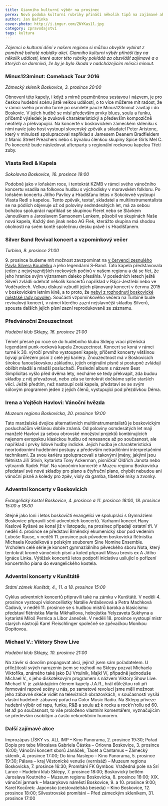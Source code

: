 ```yaml
---
title: Gianniho kulturní výběr na prosinec
perex: Nová podoba kulturní rubriky přináší několik tipů na zajímavé akce v regionu, které by bylo škoda minout.
author: Jan Bařinka
cover-photo: http://i.imgur.com/ZNYKas1l.jpg
category: zpravodajství
tags: kultura
---
```


*Zájemci o kulturní dění v našem regionu si můžou obvykle vybírat z poměrně bohaté nabídky akcí. Gianniho kulturní výběr přináší tipy na několik událostí, které autor této rubriky pokládá za obzvlášť zajímavé a o kterých se domnívá, že by je bylo škoda v nadcházejícím měsíci minout.*

### Minus123minut: Comeback Tour 2016

*Zámecký skleník Boskovice, 3. prosince 20:00*

Obnovení této kapely, i když s mírně pozměněnou sestavou i názvem, je pro českou hudební scénu jistě velkou událostí, o to více můžeme mít radost, že v rámci svého prvního turné po osmileté pauze Minus123minut zavítají i do Boskovic. V jejich hudbě se mísí především prvky blues, soulu a funku, přičemž výsledek je zvukově charakteristický a především kompozičně neotřelý a překvapující. Na koncertě v boskovickém zámeckém skleníku s nimi navíc jako host vystoupí slovenský zpěvák a skladatel Peter Aristone, který v minulosti spolupracoval například s Jamesem Deanem Bradfieldem z Manic Street Preachers nebo s bývalou členkou skupiny Spice Girls Mel C. Po koncertě bude následovat afterparty s regionální rockovou kapelou Třetí zuby.

### Vlasta Redl & Kapela

*Sokolovna Boskovice, 16. prosince 19:00*

Podobně jako v loňském roce, i tentokrát KZMB v rámci svého vánočního koncertu vsadila na folkovou hudbu s východisky v moravském folkloru. Po loňském koncertu Jiřího Pavlicy a Hradišťanu letos v Sokolovně vystoupí Vlasta Redl s kapelou. Tento zpěvák, textař, skladatel a multiinstrumentalista se na pódiích objevuje už od poloviny sedmdesátých let, má za sebou bohatou spolupráci například se skupinou Fleret nebo se Slávkem Janouškem a Jaroslavem Samsonem Lenkem, působil ve skupinách Naše nová kapela, Každý den jinak nebo AG Flek, kterážto skupina má shodou okolností na svém kontě společnou desku právě i s Hradišťanem.

### Silver Band Revival koncert a vzpomínkový večer

*Turbína, 9. prosince 21:00*

9\. prosince budeme mít možnost zavzpomínat na [v červenci zesnulého Pavla Silvera Koudelku](http://www.ohlasy.info/clanky/2016/07/nekrolog-silver.html) a jeho legendární S-Band. Tato kapela představovala jeden z nejvýraznějších rockových počinů v našem regionu a dá se říct, že jeho hranice svým významem daleko přesáhla. V posledních letech ještě Silveři zvládli odehrát několik koncertů například v Rájci-Jestřebí nebo ve Voděradech. Velkou diskusi vzbudil jejich plánovaný koncert v červnu 2015 v boskovickém letním kině, a to proto, že [nebyl z rozhodnutí boskovické městské rady povolen](http://www.ohlasy.info/clanky/2015/06/silveri-nebudou.html). Součástí vzpomínkového večera na Turbíně bude revivalový koncert, v rámci kterého zazní nejslavnější skladby Silverů, spousta dalších jejich písní zazní reprodukovaně ze záznamu.

### Předvánoční Znouzectnost

*Hudební klub Sklepy, 16. prosince 21:00*

Téměř přesně po roce se do hudebního klubu Sklepy vrací plzeňská legendární punk-rocková kapela Znouzectnost. Koncert se koná v rámci turné k 30. výročí prvního vystoupení kapely, přičemž koncerty většinou bývají průřezem písní z celé její kariéry. Znouzectnost má v Boskovicích širokou fanouškovskou základnu, jejich originální písně si postupně zvládají oblíbit mladší a mladší posluchači. Poslední album s názvem Beat Simplicitas vyšlo před dvěma lety, necháme se tedy překvapit, zda budou skladby z něj převažovat, nebo zda se tentokrát dočkáme spíše starších věcí. Ještě předtím, než nastoupí celá kapela, představí se se svým sólovým programem jeden z jejích členů, vystupující pod přezdívkou Déma.

### Irena a Vojtěch Havlovi: Vánoční hvězda

*Muzeum regionu Boskovicka, 20. prosince 19:00*

Tato manželská dvojice alternativních multiinstrumentalistů je boskovickým posluchačům většinou dobře známá. Od poloviny osmdesátých let mají manželé Havlovi za sebou obrovské množství projektů kombinujících nejenom evropskou klasickou hudbu od renesance až po současnost, ale například i prvky lidové hudby indické. Jejich hudba je charakteristická neortodoxními hudebními postupy a především netradičními interpretačními technikami. Za svou kariéru spolupracovali s takovými jmény, jakými jsou flétnista Jiří Stivín, kytarista Tony Ackerman, písničkář Oldřich Janota nebo výtvarník Radek Pilař. Na vánočním koncertě v Muzeu regionu Boskovicka představí své nové skladby pro piano a čtyřruční piano, chybět nebudou ani vánoční písně a koledy pro zpěv, violy da gamba, tibetské mísy a zvonky.

### Adventní koncerty v Boskovicích

*Evangelický kostel Boskovice, 4. prosince a 11. prosince 18:00, 18. prosince 15:00 a 18:00*

Stejně jako loni i letos boskovičtí evangelíci ve spolupráci s Gymnáziem Boskovice připravili sérii adventních koncertů. Varhanní koncert Hany Kaslové Ryšavé se konal již v listopadu, na prosinec připadají ostatní tři. V neděli 4. prosince se představí Brněnský ekumenický sbor pod vedením Luboše Rause, v neděli 11. prosince pak původem boskovická flétnistka Michaela Koudelková s polským souborem Sine Nomine Ensemble. Vrcholem celé série je koncert gymnaziálního pěveckého sboru Nota, který tentokrát kromě vánočních písní a koled připravil Missu brevis ex A Jiřího Ignáce Linka. Výtěžek koncertů letos podpoří iniciativu usilující o pořízení koncertního piana do evangelického kostela.

### Adventní koncerty v Kunštátě

*Státní zámek Kunštát, 4., 11. a 18. prosince 15:00*

Cyklus adventních koncertů připravili také na zámku v Kunštátě. V neděli 4. prosince vystoupí violoncellistky Natálie Ardaševová a Petra Machková Čadová, v neděli 11. prosince se s hudbou mistrů baroka a klasicismu představí flétnistka Mariia Mikhaillova, hobojistka Yelyzaveta Sukhyna a kytaristé Miloš Pernica a Libor Janeček. V neděli 18. prosince vystoupí mistr starých nástrojů Karel Fleischlinger společně se zpěvačkou Monikou Dopitovou.

### Michael V.: Viktory Show Live

*Hudební klub Sklepy, 10. prosince 21:00*

Na závěr si dovolím propagovat akci, jejímž jsem sám pořadatelem. U příležitosti svých narozenin jsem se rozhodl na Sklepy pozvat Michaela Viktoříka, známého také jako DJ Vrtulník, Majkl Ví, případně jednoduše Michael V., s jeho diskotékovým programem s názvem Viktory Show Live. Michael V. je zakládajícím členem kapely J.A.R., hrál důležitou roli při formování rapové scény u nás, po sametové revoluci jsme měli možnost jeho zábavné skeče vidět na televizních obrazovkách, v současnosti vysílá vlastní hudebně-zábavný pořad na Color Music Radiu. Na Sklepy přiveze hudební výběr od rapu, funku, R&B a soulu až k rocku a rock’n’rollu od 60. let až po současnost, to vše proloženo vlastním komentářem, vyznačujícím se především osobitým a často nekorektním humorem.

### Další zajímavé akce

Improzápas LÍSKY vs. ALL IMP – Kino Panorama, 2. prosince 19:30; Pořad Dopis pro tebe Miroslava Gabriela Částka – Orlovna Boskovice, 3. prosince 16:00; Vánoční koncert sborů Janáček, Tacet a Cantamus – Zámecký skleník, 4. prosince 17:00; Do kina Naslepo – Kino Panorama, 5. prosince 19:30; Pálava – kraj Věstonické venuše (vernisáž) – Muzeum regionu Boskovicka, 7. prosince 16:30; Promítání FK Gymbos: Vražedná pole na Srí Lance – Hudební klub Sklepy, 7. prosince 18:00; Boskovický betlém Jaroslava Koutného – Muzeum regionu Boskovicka, 8. prosince 16:00; XIX. vánoční jarmark – Masarykovo náměstí Boskovice, 9. a 10. prosince 9:00; Karel Kocůrek: Japonsko (cestovatelská beseda) – Kino Boskovice, 12. prosince 18:00; Silvestrovské promítání – Před zámeckým skleníkem, 31. prosince 17:00
